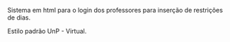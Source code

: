 Sistema em html para o login dos professores para inserção de restrições de dias.

Estilo padrão UnP - Virtual.
